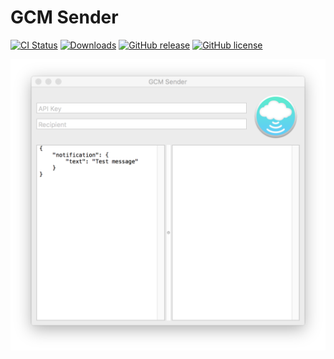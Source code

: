 # GCM Sender

[![CI Status](http://img.shields.io/travis/DroidsOnRoids/GCMSender.svg)](https://travis-ci.org/DroidsOnRoids/GCMSender)
[![Downloads](https://img.shields.io/github/downloads/DroidsOnRoids/GCMSender/total.svg)](https://github.com/DroidsOnRoids/GCMSender/releases)
[![GitHub release](https://img.shields.io/github/release/DroidsOnRoids/GCMSender.svg)](https://github.com/DroidsOnRoids/GCMSender/releases)
[![GitHub license](https://img.shields.io/github/license/mashape/apistatus.svg)](https://github.com/DroidsOnRoids/GCMSender/blob/master/LICENSE)

<p align="center">
  <img src="https://github.com/DroidsOnRoids/GCMSender/blob/master/screenshot.png?raw=true" alt="App screenshot"/>
</p>